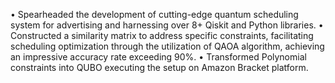 
• Spearheaded the development of cutting-edge quantum scheduling system for advertising and harnessing over 8+
Qiskit and Python libraries.
• Constructed a similarity matrix to address specific constraints, facilitating scheduling optimization through the
utilization of QAOA algorithm, achieving an impressive accuracy rate exceeding 90%.
• Transformed Polynomial constraints into QUBO executing the setup on Amazon Bracket platform.
